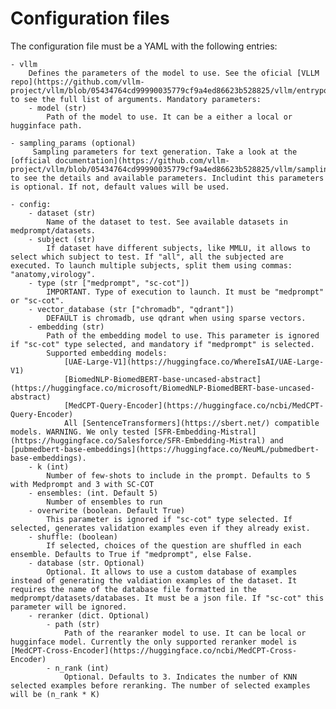 # Configuration files

The configuration file must be a YAML with the following entries:


    - vllm
        Defines the parameters of the model to use. See the oficial [VLLM repo](https://github.com/vllm-project/vllm/blob/05434764cd99990035779cf9a4ed86623b528825/vllm/entrypoints/llm.py) to see the full list of arguments. Mandatory parameters:
        - model (str)
            Path of the model to use. It can be a either a local or hugginface path.

    - sampling_params (optional)
         Sampling parameters for text generation. Take a look at the [official documentation](https://github.com/vllm-project/vllm/blob/05434764cd99990035779cf9a4ed86623b528825/vllm/sampling_params.py) to see the details and available parameters. Includint this parameters is optional. If not, default values will be used.

    - config:
        - dataset (str)
            Name of the dataset to test. See available datasets in medprompt/datasets.
        - subject (str)
            If dataset have different subjects, like MMLU, it allows to select which subject to test. If "all", all the subjected are executed. To launch multiple subjects, split them using commas: "anatomy,virology".
        - type (str ["medprompt", "sc-cot"])
            IMPORTANT. Type of execution to launch. It must be "medprompt" or "sc-cot".
        - vector_database (str ["chromadb", "qdrant"])
            DEFAULT is chromadb, use qdrant when using sparse vectors.
        - embedding (str)
            Path of the embedding model to use. This parameter is ignored if "sc-cot" type selected, and mandatory if "medprompt" is selected.
            Supported embedding models: 
                [UAE-Large-V1](https://huggingface.co/WhereIsAI/UAE-Large-V1)
                [BiomedNLP-BiomedBERT-base-uncased-abstract](https://huggingface.co/microsoft/BiomedNLP-BiomedBERT-base-uncased-abstract)
                [MedCPT-Query-Encoder](https://huggingface.co/ncbi/MedCPT-Query-Encoder)
                All [SentenceTransformers](https://sbert.net/) compatible models. WARNING. We only tested [SFR-Embedding-Mistral](https://huggingface.co/Salesforce/SFR-Embedding-Mistral) and [pubmedbert-base-embeddings](https://huggingface.co/NeuML/pubmedbert-base-embeddings).
        - k (int)
            Number of few-shots to include in the prompt. Defaults to 5 with Medprompt and 3 with SC-COT
        - ensembles: (int. Default 5)
            Number of ensembles to run
        - overwrite (boolean. Default True)
            This parameter is ignored if "sc-cot" type selected. If selected, generates validation examples even if they already exist.
        - shuffle: (boolean)
            If selected, choices of the question are shuffled in each ensemble. Defaults to True if "medprompt", else False.
        - database (str. Optional)
            Optional. It allows to use a custom database of examples instead of generating the valdiation examples of the dataset. It requires the name of the database file formatted in the medprompt/datasets/databases. It must be a json file. If "sc-cot" this parameter will be ignored.
        - reranker (dict. Optional)
            - path (str)
                Path of the rearanker model to use. It can be local or hugginface model. Currently the only supported reranker model is [MedCPT-Cross-Encoder](https://huggingface.co/ncbi/MedCPT-Cross-Encoder)
            - n_rank (int)
                Optional. Defaults to 3. Indicates the number of KNN selected examples before reranking. The number of selected examples will be (n_rank * K)
